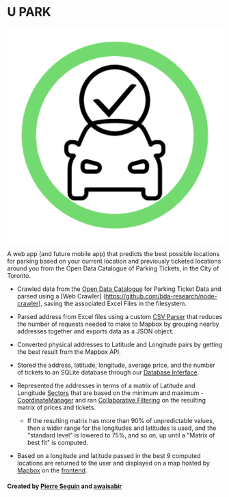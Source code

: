 # U PARK

<div align="center"><img alt="logo" src="https://github.com/awaisabir/COMP4601-Project/blob/master/client/src/assets/logo.png" /></div>

A web app (and future mobile app) that predicts the best possible locations for parking based on your current location and  previously ticketed locations around you from the Open Data Catalogue of Parking Tickets, in the City of Toronto.

- Crawled data from the [Open Data Catalogue](https://www.toronto.ca/city-government/data-research-maps/open-data/open-data-catalogue/#75d14c24-3b7e-f344-4412-d8fd41f89455) for Parking Ticket Data and parsed using a [Web Crawler] (https://github.com/bda-research/node-crawler), saving the associated Excel Files in the filesystem.

- Parsed address from Excel files using a custom [CSV Parser](https://github.com/awaisabir/COMP4601-Project/blob/master/server/models/CSVParser.js) that reduces the number of requests needed to make to Mapbox by grouping nearby addresses together and exports data as a JSON object.

- Converted physical addresses to Latitude and Longitude pairs by getting the best result from the Mapbox API.

- Stored the address, latitude, longitude, average price, and the number of tickets to an SQLite database through our [Database Interface](https://github.com/awaisabir/COMP4601-Project/blob/master/server/db/Dbi.js).

- Represented the addresses in terms of a matrix of Latitude and Longitude [Sectors](https://github.com/awaisabir/COMP4601-Project/blob/master/server/models/Sector.js) that are based on the minimum and maximum - [CoordinateManager](https://github.com/awaisabir/COMP4601-Project/blob/master/server/models/CoordinateManager.js) and ran [Collaborative Filtering](https://github.com/awaisabir/COMP4601-Project/blob/master/server/algo/UserBasedCF.js) on the resulting matrix of prices and tickets.
  - If the resulting matrix has more than 90% of unpredictable values, then a wider range for the longitudes and latitudes is used, and the "standard level" is lowered to 75%, and so on, up until a "Matrix of best fit" is computed.

- Based on a longitude and latitude passed in the best 9 computed locations are returned to the user and displayed on a map hosted by [Mapbox](https://github.com/alex3165/react-mapbox-gl) on the [frontend](https://github.com/awaisabir/COMP4601-Project/tree/master/client/src).

#### Created by [Pierre Seguin](https://github.com/pseguin2011) and [awaisabir](https://github.com/awaisabir)
